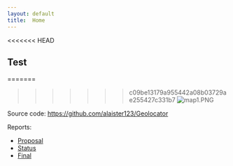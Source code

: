 ```yaml
---
layout: default
title:  Home
---
```

<<<<<<< HEAD

## Test

=======
>>>>>>> c09be13179a955442a08b03729ae255427c331b7
![map1.PNG](https://github.com/alaister123/Geolocator/blob/main/docs/img/map1.PNG)


Source code: https://github.com/alaister123/Geolocator

Reports:

- [Proposal](proposal.html)
- [Status](status.html)
- [Final](final.html)


